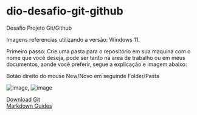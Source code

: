 # <h1>dio-desafio-git-github</h1>
Desafio Projeto Git/Github

Imagens referencias utilizando a versão: Windows 11.

Primeiro passo: Crie uma pasta para o repositório em sua maquína com o nome que você deseja, pode ser tanto na area de trabalho ou em meus documentos, aonde você preferir, segue a explicação e imagem abaixo:

Botão direito do mouse New/Novo em seguinde Folder/Pasta 

![image](https://github.com/AscensionismSS/dio-desafio-github/assets/156155614/9f35bfba-364c-4114-b056-1704b3274155), ![image](https://github.com/AscensionismSS/dio-desafio-github/assets/156155614/69d7cc8e-ba95-49b3-b837-5badd261ecd4)




[Download Git](https://git-scm.com/downloads)<br>
[Markdown Guides](https://www.markdownguide.org/basic-syntax)
